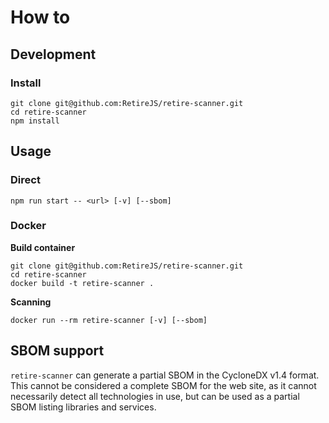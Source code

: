 # How to




## Development

### Install

```
git clone git@github.com:RetireJS/retire-scanner.git
cd retire-scanner
npm install
```

## Usage

### Direct
```
npm run start -- <url> [-v] [--sbom]
```
### Docker

**Build container**

```
git clone git@github.com:RetireJS/retire-scanner.git
cd retire-scanner
docker build -t retire-scanner .
```
**Scanning**
```
docker run --rm retire-scanner [-v] [--sbom]
```

## SBOM support

`retire-scanner` can generate a partial SBOM in the CycloneDX v1.4 format. This cannot be considered a complete SBOM for the web site, as it cannot necessarily detect all technologies in use, but can be used as a partial SBOM listing libraries and services.
